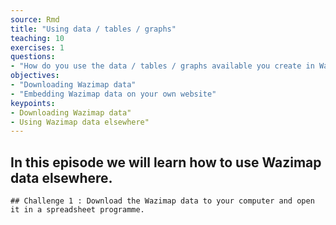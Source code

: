 ```yaml
---
source: Rmd
title: "Using data / tables / graphs"
teaching: 10
exercises: 1
questions:
- "How do you use the data / tables / graphs available you create in Wazimap elsewhere?"
objectives:
- "Downloading Wazimap data"
- "Embedding Wazimap data on your own website"
keypoints:
- Downloading Wazimap data"
- Using Wazimap data elsewhere"
---
```

## In this episode we will learn how to use Wazimap data elsewhere.

~~~
## Challenge 1 : Download the Wazimap data to your computer and open it in a spreadsheet programme.
~~~
